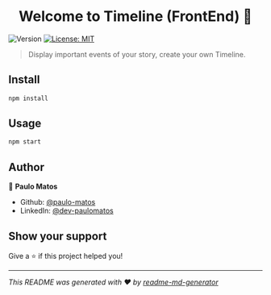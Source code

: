 <h1 align="center">Welcome to Timeline (FrontEnd) 👋</h1>
<p>
  <img alt="Version" src="https://img.shields.io/badge/version-0.1.0-blue.svg?cacheSeconds=2592000" />
  <a href="#" target="_blank">
    <img alt="License: MIT" src="https://img.shields.io/badge/License-MIT-yellow.svg" />
  </a>
</p>

> Display important events of your story, create your own Timeline.

## Install

```sh
npm install
```

## Usage

```sh
npm start
```

## Author

👤 **Paulo Matos**

* Github: [@paulo-matos](https://github.com/paulo-matos)
* LinkedIn: [@dev-paulomatos](https://linkedin.com/in/dev-paulomatos/?locale=en_US)

## Show your support

Give a ⭐️ if this project helped you!

***
_This README was generated with ❤️ by [readme-md-generator](https://github.com/kefranabg/readme-md-generator)_